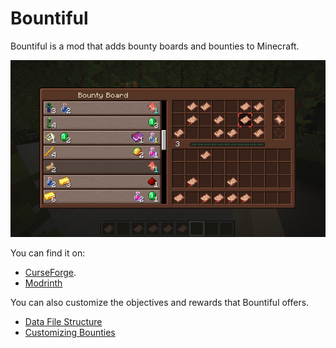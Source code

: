 # Bountiful

Bountiful is a mod that adds bounty boards and bounties to Minecraft.

![](/images/mods/bountiful/example.png)

You can find it on:
* [CurseForge](https://www.curseforge.com/minecraft/mc-mods/bountiful-fabric).
* [Modrinth](https://modrinth.com/mod/bountiful)

You can also customize the objectives and rewards that Bountiful offers.
* [Data File Structure](/mods/bountiful/wiki/FileStructure)
* [Customizing Bounties](/mods/bountiful/wiki/CustomizingBounties)